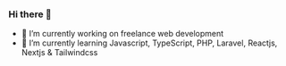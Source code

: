 ### Hi there 👋

- 🔭 I’m currently working on freelance web development
- 🌱 I’m currently learning Javascript, TypeScript, PHP, Laravel, Reactjs, Nextjs & Tailwindcss


